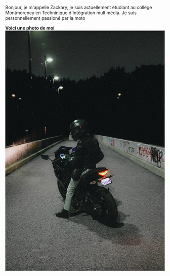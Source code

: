 Bonjour, je m'appelle Zackary, je suis actuellement étudiant au collège Montmorency en Techninique d'intégration multimédia. 
Je suis personnellement passioné par la moto

**Voici une photo de moi**
![photo](Image.jfif)
